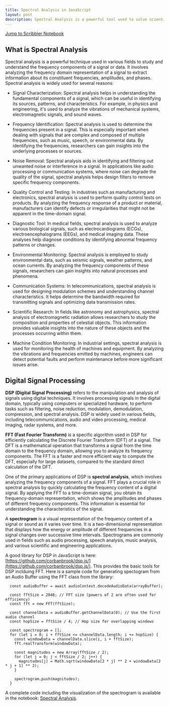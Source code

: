 ```yaml
---
title: Spectral Analysis in JavaScript
layout: post
description: Spectral Analysis is a powerful tool used to solve scientific and engineering problems. JavaScript provides the toolkit to do this easily.
---
```

[Jump to Scribbler Notebook](https://app.scribbler.live/#./examples/spectral-analysis.jsnb)
## What is Spectral Analysis
Spectral analysis is a powerful technique used in various fields to study and understand the frequency components of a signal or data. It involves analyzing the frequency domain representation of a signal to extract information about its constituent frequencies, amplitudes, and phases. Spectral analysis is widely used for several reasons:

- Signal Characterization: Spectral analysis helps in understanding the fundamental components of a signal, which can be useful in identifying its sources, patterns, and characteristics. For example, in physics and engineering, it's used to analyze the vibrations of mechanical systems, electromagnetic signals, and sound waves.

- Frequency Identification: Spectral analysis is used to determine the frequencies present in a signal. This is especially important when dealing with signals that are complex and composed of multiple frequencies, such as music, speech, or environmental data. By identifying the frequencies, researchers can gain insights into the underlying processes or sources.

- Noise Removal: Spectral analysis aids in identifying and filtering out unwanted noise or interference in a signal. In applications like audio processing or communication systems, where noise can degrade the quality of the signal, spectral analysis helps design filters to remove specific frequency components.

- Quality Control and Testing: In industries such as manufacturing and electronics, spectral analysis is used to perform quality control tests on products. By analyzing the frequency response of a product or material, manufacturers can identify defects or irregularities that might not be apparent in the time-domain signal.

- Diagnostic Tool: In medical fields, spectral analysis is used to analyze various biological signals, such as electrocardiograms (ECGs), electroencephalograms (EEGs), and medical imaging data. These analyses help diagnose conditions by identifying abnormal frequency patterns or changes.

- Environmental Monitoring: Spectral analysis is employed to study environmental data, such as seismic signals, weather patterns, and ocean currents. By analyzing the frequency components of these signals, researchers can gain insights into natural processes and phenomena.

- Communication Systems: In telecommunications, spectral analysis is used for designing modulation schemes and understanding channel characteristics. It helps determine the bandwidth required for transmitting signals and optimizing data transmission rates.

- Scientific Research: In fields like astronomy and astrophysics, spectral analysis of electromagnetic radiation allows researchers to study the composition and properties of celestial objects. This information provides valuable insights into the nature of these objects and the processes occurring within them.

- Machine Condition Monitoring: In industrial settings, spectral analysis is used for monitoring the health of machines and equipment. By analyzing the vibrations and frequencies emitted by machines, engineers can detect potential faults and perform maintenance before more significant issues arise.

## Digital Signal Processing
**DSP (Digital Signal Processing)** refers to the manipulation and analysis of signals using digital techniques. It involves processing signals in the digital domain, typically using computers or specialized hardware, to perform tasks such as filtering, noise reduction, modulation, demodulation, compression, and spectral analysis. DSP is widely used in various fields, including telecommunications, audio and video processing, medical imaging, radar systems, and more.

**FFT (Fast Fourier Transform)** is a specific algorithm used in DSP for efficiently calculating the Discrete Fourier Transform (DFT) of a signal. The DFT is a mathematical operation that transforms a signal from the time domain to the frequency domain, allowing you to analyze its frequency components. The FFT is a faster and more efficient way to compute the DFT, especially for large datasets, compared to the standard direct calculation of the DFT.

One of the primary applications of DSP is **spectral analysis**, which involves analyzing the frequency components of a signal. FFT plays a crucial role in spectral analysis by quickly calculating the frequency content of a digital signal. By applying the FFT to a time-domain signal, you obtain its frequency-domain representation, which shows the amplitudes and phases of different frequency components. This information is essential for understanding the characteristics of the signal.

A **spectrogram** is a visual representation of the frequency content of a signal or sound as it varies over time. It is a two-dimensional representation that displays how the energy or amplitude of different frequencies in a signal changes over successive time intervals. Spectrograms are commonly used in fields such as audio processing, speech analysis, music analysis, and various scientific and engineering applications.


A good library for DSP in JavaScript is here: [https://github.com/corbanbrook/dsp.js/](https://github.com/corbanbrook/dsp.js/). This provides the basic tools for DSP inclduing FFT. Here is a sample code for generating spectogram from an Audio Buffer using the FFT class from the library:

      const audioBuffer = await audioContext.decodeAudioData(arrayBuffer);

      const fftSize = 2048; // FFT size (powers of 2 are often used for efficiency)
      const fft = new FFT(fftSize);

      const channelData = audioBuffer.getChannelData(0); // Use the first audio channel
      const hopSize = fftSize / 4; // Hop size for overlapping windows

      const spectrogram = [];
      for (let i = 0; i + fftSize <= channelData.length; i += hopSize) {
        const windowData = channelData.slice(i, i + fftSize);
        fft.realTransform(windowData);

        const magnitudes = new Array(fftSize / 2);
        for (let j = 0; j < fftSize / 2; j++) {
          magnitudes[j] = Math.sqrt(windowData[2 * j] ** 2 + windowData[2 * j + 1] ** 2);
        }

        spectrogram.push(magnitudes);
      }


A complete code including the visualization of the spectrogram is available in the notebook: [Spectral Analysis](https://app.scribbler.live/#./examples/spectral-analysis.jsnb). 
